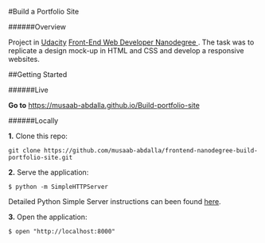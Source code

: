 #Build a Portfolio Site

######Overview

Project in [Udacity](https://udacity.com) [Front-End Web Developer Nanodegree
](https://classroom.udacity.com/nanodegrees/nd001). The task was to replicate a design mock-up in HTML and CSS and develop a responsive websites.

##Getting Started

######Live

**Go to** https://musaab-abdalla.github.io/Build-portfolio-site

######Locally

**1.** Clone this repo:

```
git clone https://github.com/musaab-abdalla/frontend-nanodegree-build-portfolio-site.git
```
**2.** Serve the application:

```
$ python -m SimpleHTTPServer
```

Detailed Python Simple Server instructions can been found [here](https://docs.python.org/2/library/basehttpserver.html).

**3.** Open the application:

```
$ open "http://localhost:8000"
```